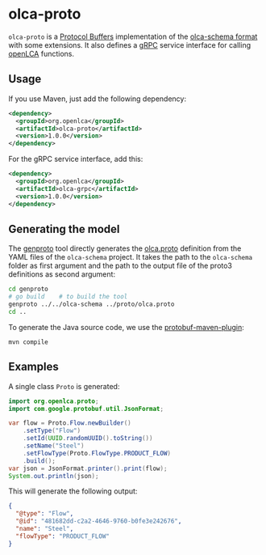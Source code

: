 # olca-proto
`olca-proto` is a [Protocol Buffers](https://developers.google.com/protocol-buffers)
implementation of the [olca-schema format](https://github.com/GreenDelta/olca-schema)
with some extensions. It also defines a [gRPC](https://grpc.io/) service
interface for calling [openLCA](https://www.openlca.org) functions.

## Usage
If you use Maven, just add the following dependency:

```xml
<dependency>
  <groupId>org.openlca</groupId>
  <artifactId>olca-proto</artifactId>
  <version>1.0.0</version>
</dependency>
```

For the gRPC service interface, add this:

```xml
<dependency>
  <groupId>org.openlca</groupId>
  <artifactId>olca-grpc</artifactId>
  <version>1.0.0</version>
</dependency>
```

## Generating the model

The [genproto](./genproto/main.go) tool directly generates the
[olca.proto](./proto/olca.proto) definition from the YAML files of the
`olca-schema` project. It takes the path to the `olca-schema` folder as first
argument and the path to the output file of the proto3 definitions as second
argument:

```bash
cd genproto
# go build    # to build the tool
genproto ../../olca-schema ../proto/olca.proto
cd ..
```

To generate the Java source code, we use the
[protobuf-maven-plugin](https://github.com/xolstice/protobuf-maven-plugin):

```
mvn compile
```

## Examples

A single class `Proto` is generated:

```java
import org.openlca.proto;
import com.google.protobuf.util.JsonFormat;

var flow = Proto.Flow.newBuilder()
    .setType("Flow")
    .setId(UUID.randomUUID().toString())
    .setName("Steel")
    .setFlowType(Proto.FlowType.PRODUCT_FLOW)
    .build();
var json = JsonFormat.printer().print(flow);
System.out.println(json);
```

This will generate the following output:

```json
{
  "@type": "Flow",
  "@id": "481682dd-c2a2-4646-9760-b0fe3e242676",
  "name": "Steel",
  "flowType": "PRODUCT_FLOW"
}
```
